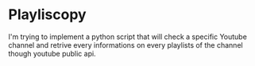 # Playliscopy
I'm trying to implement a python script that will check a specific Youtube channel and retrive every informations on every playlists of the channel though youtube public api.
